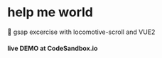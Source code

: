 # help me world

📗 gsap excercise with locomotive-scroll and VUE2

#### live DEMO at CodeSandbox.io
